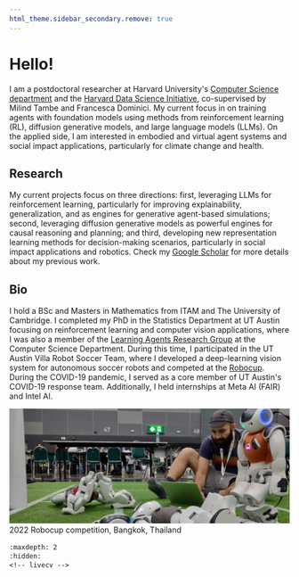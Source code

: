 ```yaml
---
html_theme.sidebar_secondary.remove: true
---
```


# Hello! 

I am a postdoctoral researcher at Harvard University's [Computer Science department](https://crcs.seas.harvard.edu) and the [Harvard Data Science Initiative](https://datascience.harvard.edu), co-supervised by Milind Tambe and Francesca Dominici. My current focus in on training agents with foundation models using methods from reinforcement learning (RL), diffusion generative models, and large language models (LLMs). On the applied side, I am interested in embodied and virtual agent systems and social impact applications, particularly for climate change and health. 

## Research

My current projects focus on three directions: first, leveraging LLMs for reinforcement learning, particularly for improving explainability, generalization, and as engines for generative agent-based simulations; second, leveraging diffusion generative models as powerful engines for causal reasoning and planning; and third, developing new representation learning methods for decision-making scenarios, particularly in social impact applications and robotics. Check my [Google Scholar](https://scholar.google.com/citations?user=AF_rzg8AAAAJ&hl=en) for more details about my previous work.


## Bio

I hold a BSc and Masters in Mathematics from ITAM and The University of Cambridge. I completed my PhD in the Statistics Department at UT Austin focusing on reinforcement learning and computer vision applications, where I was also a member of the [Learning Agents Research Group](https://www.cs.utexas.edu/~pstone/research.shtml]) at the Computer Science Department. During this time, I participated in the UT Austin Villa Robot Soccer Team, where I developed a deep-learning vision system for autonomous soccer robots and competed at the [Robocup](https://www.robocup.org/events/upcoming_events). During the COVID-19 pandemic, I served as a core member of UT Austin's COVID-19 response team. Additionally, I held internships at Meta AI (FAIR) and Intel AI.


![robot-detective](_static/robot-detective.jpeg)
2022 Robocup competition, Bangkok, Thailand


<!-- 
### Research

My research interests focus on the following key areas:

1. **Representations for counterfactual reasoning and planning**: Developing representations that provide reliable guarantees for counterfactual reasoning, particularly in offline settings. This research intersects with causal inference, offline reinforcement learning, and world models.


2. **Self-supervised learning**: Developing learning methods from unlabeled or partially labeled data across multiple modalities and tasks. The goal is to create foundation models that can be easily fine-tuned for counterfactual inference and sequential decision-making tasks, robust to distributional shifts, and adaptable to new features or datasets. 

3. **Common-sense and external knowledge**: Fascinated by AI systems that can leverage external common-sense reasoning to overcome *tabula rasa* learning. With the advent of LLMs and foundation models, combining LLMs and other foundation models with learning embeddings of features to improve the generalization of models to new tasks and domains.

904. **Representations in structured graph-like domains**: Learning representations in structured domains such as graph-based and temporal data. In addition to graph neural networks, I have adopted the topological deep learning paradigm, which allows for capturing higher-order interactions in the data.

My work has been published in top-tier conferences such as NeurIPS, ICLR, and AAAI, and in scientific journals such as the Proceedings of the National Academy of Sciences. Supported by the National Science Foundation and the National Institutes of Health, this research has significant implications for public health, particularly in designing AI-driven interventions and policies for climate change adaptation and mitigation.

  ⚠️ *Our group is looking for motivated students, interns, and postdocs to join our research efforts. If you are interested in working with us, please reach out.* -->


<!-- ::::{grid}
:::{grid-item-card}
:link: about
More about me ℹ️
::: -->
<!-- :::{grid-item-card}
:link: projects
Projects I've worked on 🔧
:::
:::{grid-item-card}     
:link: blog
My blog 📝  
::: -->
<!-- :::: -->

<!-- 

### News

   - **[2024-06-15]** ✨ New grant as co-PI funded by the NSF and NIH for "Synergizing Topological Deep Learning and Spatio-Temporal Causal Inference." This methodological grant will enable new possibilities for (possibly multi-modal, multi-resolution) spatiotemporal data.

- **[2024-05-22]** 📃 New ArXiV paper: [E(n)-Equivariant Topological Neural Networks](https://arxiv.org/pdf/2405.15429). Check out our [blog post](https://clabat9.medium.com/3117f582d6bf).

- **[2024-05-17]** 🔥 Our paper [Causal Estimation of Exposure Shifts with Neural Networks](https://arxiv.org/pdf/2312.00710.pdf) has been accepted to KDD 2024. See you in Barcelona!

- **[2024-02-01]** 🔨 Our workshop *Training Agents with Foundation Models* in the Reinforcement Learning Conference (RLC) 2024 is to be held on August 9th, 2024. We will release the website and call for papers soon! Reach out to `tafm.rlc@gmail.com`.

- **[2024-02-01]** 📃 New manuscript: [Optimizing Heat Alert Issuance with Reinforcement Learning](https://arxiv.org/abs/2312.14196). My first paper as senior author.

- **[2024-01-16]** 🔥 New paper: [SpaCE](https://arxiv.org/pdf/2312.00710.pdf) paper has been accepted to ICLR 2024. See you in Vienna!

- **[2024-01-15]** 🤖 Created a [LIVE CV](https://mauriciogtec-live-cv.streamlit.app), powered by retrieval augmented generation. Have fun asking your own questions about my research and work experience.

- **[2023-12-10]** Started this new website based on [Chris Holdgraf's new blog template](https://chrisholdgraf.com/blog/2020/sphinx-blogging/).

- **[2023-09-01]** Promoted to Research Associate at Harvard University. I will continue my research as usual but take on more projects in a senior role and propose grant applications.
  
- **[2023-05-15]** ✨ New grant as Co-PI awarded by the [Harvard Chan-NIEHS](https://www.hsph.harvard.edu/niehs/) to develop new computer vision architectures that are robust for prediction under covariate shift (with applications to projecting climate change's health impacts).

- **[2023-03-01]** 📃 New ArXiV paper [*Causal Estimation of Exposure Shifts with Neural networks*](https://arxiv.org/pdf/2302.02560.p  df).

- **[2022-08-15]** Started a postdoc at Harvard University, Department of Biostatistics. -->

<!-- #### CV

Try my [🤖 Live CV Chatbot here](https://mauriciogtec-live-cv.streamlit.app), powered by LLMs and RAG. Have fun asking your own questions. You can also download an outdated pdf <a href="_static/cv.pdf" target="_blank"> ⬇ here</a>. *Last updated:* 2024-03-30. -->

<!-- #### Experience

* Harvard University, *Research Associate*, 2023+
* Harvard University, *Postdoctoral Fellow*, 2022--2023
* Meta AI (FAIR), *Research Intern*, 2020
* Intel AI, *Research Intern*, 2019
* CIBanco, *Data Scientist*, 2016--2017 -->

<!-- #### Education

* Ph.D. in Statistics (Machine Learning), *UT Austin*
* M.S. in Mathematics, *University of Cambridge*
* B.S. in Applied Mathematics, *ITAM* -->
<!-- * Exchange student at Université Paris-Dauphine -->

<!-- 
#### Hobbies

🚲 🎾 🐕

<img src="_static/family.jpeg" alt="family" width="500"/>
 -->


```{toctree}
:maxdepth: 2
:hidden:
<!-- livecv -->
```


